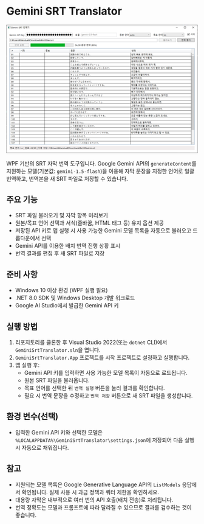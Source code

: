 # Gemini SRT Translator

![Gemini SRT Translator 앱 스크린샷](GeminiSRT.png)

WPF 기반의 SRT 자막 번역 도구입니다. Google Gemini API의 `generateContent`를 지원하는 모델(기본값: `gemini-1.5-flash`)을 이용해 자막 문장을 지정한 언어로 일괄 번역하고, 번역본을 새 SRT 파일로 저장할 수 있습니다.

## 주요 기능
- SRT 파일 불러오기 및 자막 항목 미리보기
- 원본/목표 언어 선택과 서식(줄바꿈, HTML 태그 등) 유지 옵션 제공
- 저장된 API 키로 앱 실행 시 사용 가능한 Gemini 모델 목록을 자동으로 불러오고 드롭다운에서 선택
- Gemini API를 이용한 배치 번역 진행 상황 표시
- 번역 결과를 편집 후 새 SRT 파일로 저장

## 준비 사항
- Windows 10 이상 환경 (WPF 실행 필요)
- .NET 8.0 SDK 및 Windows Desktop 개발 워크로드
- Google AI Studio에서 발급한 Gemini API 키

## 실행 방법
1. 리포지토리를 클론한 후 Visual Studio 2022(또는 `dotnet` CLI)에서 `GeminiSrtTranslator.sln`을 엽니다.
2. `GeminiSrtTranslator.App` 프로젝트를 시작 프로젝트로 설정하고 실행합니다.
3. 앱 실행 후:
   - Gemini API 키를 입력하면 사용 가능한 모델 목록이 자동으로 로드됩니다.
   - 원본 SRT 파일을 불러옵니다.
   - 목표 언어를 선택한 뒤 `번역 실행` 버튼을 눌러 결과를 확인합니다.
   - 필요 시 번역 문장을 수정하고 `번역 저장` 버튼으로 새 SRT 파일을 생성합니다.

## 환경 변수(선택)
- 입력한 Gemini API 키와 선택한 모델은 `%LOCALAPPDATA%\GeminiSrtTranslator\settings.json`에 저장되어 다음 실행 시 자동으로 채워집니다.

## 참고
- 지원되는 모델 목록은 Google Generative Language API의 `ListModels` 응답에서 확인됩니다. 실제 사용 시 과금 정책과 쿼터 제한을 확인하세요.
- 대용량 자막은 내부적으로 여러 번의 API 호출(배치 전송)로 처리됩니다.
- 번역 정확도는 모델과 프롬프트에 따라 달라질 수 있으므로 결과를 검수하는 것이 좋습니다.
